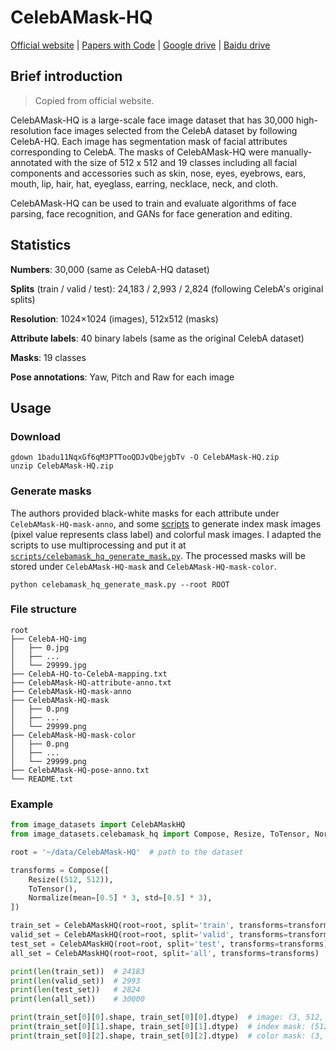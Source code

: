 # CelebAMask-HQ

[Official website](https://mmlab.ie.cuhk.edu.hk/projects/CelebA/CelebAMask_HQ.html) | [Papers with Code](https://paperswithcode.com/dataset/celebamask-hq) | [Google drive](https://drive.google.com/open?id=1badu11NqxGf6qM3PTTooQDJvQbejgbTv) | [Baidu drive](https://pan.baidu.com/s/1wN1E-B1bJ7mE1mrn9loj5g)

## Brief introduction

> Copied from official website.

CelebAMask-HQ is a large-scale face image dataset that has 30,000 high-resolution face images selected from the CelebA dataset by following CelebA-HQ. Each image has segmentation mask of facial attributes corresponding to CelebA. The masks of CelebAMask-HQ were manually-annotated with the size of 512 x 512 and 19 classes including all facial components and accessories such as skin, nose, eyes, eyebrows, ears, mouth, lip, hair, hat, eyeglass, earring, necklace, neck, and cloth.

CelebAMask-HQ can be used to train and evaluate algorithms of face parsing, face recognition, and GANs for face generation and editing.

## Statistics

**Numbers**: 30,000 (same as CelebA-HQ dataset)

**Splits** (train / valid / test): 24,183 / 2,993 / 2,824 (following CelebA's original splits)

**Resolution**: 1024×1024 (images), 512x512 (masks)

**Attribute labels**: 40 binary labels (same as the original CelebA dataset)

**Masks**: 19 classes

**Pose annotations**: Yaw, Pitch and Raw for each image

## Usage

### Download

```shell
gdown 1badu11NqxGf6qM3PTTooQDJvQbejgbTv -O CelebAMask-HQ.zip
unzip CelebAMask-HQ.zip
```

### Generate masks

The authors provided black-white masks for each attribute under `CelebAMask-HQ-mask-anno`, and some [scripts](https://github.com/switchablenorms/CelebAMask-HQ/tree/master/face_parsing) to generate index mask images (pixel value represents class label) and colorful mask images. I adapted the scripts to use multiprocessing and put it at [`scripts/celebamask_hq_generate_mask.py`](../scripts/celebamask_hq_generate_mask.py). The processed masks will be stored under `CelebAMask-HQ-mask` and `CelebAMask-HQ-mask-color`.

```shell
python celebamask_hq_generate_mask.py --root ROOT
```

### File structure

```text
root
├── CelebA-HQ-img
│   ├── 0.jpg
│   ├── ...
│   └── 29999.jpg
├── CelebA-HQ-to-CelebA-mapping.txt
├── CelebAMask-HQ-attribute-anno.txt
├── CelebAMask-HQ-mask-anno
├── CelebAMask-HQ-mask
│   ├── 0.png
│   ├── ...
│   └── 29999.png
├── CelebAMask-HQ-mask-color
│   ├── 0.png
│   ├── ...
│   └── 29999.png
├── CelebAMask-HQ-pose-anno.txt
└── README.txt
```

### Example

```python
from image_datasets import CelebAMaskHQ
from image_datasets.celebamask_hq import Compose, Resize, ToTensor, Normalize

root = '~/data/CelebAMask-HQ'  # path to the dataset

transforms = Compose([
    Resize((512, 512)),
    ToTensor(),
    Normalize(mean=[0.5] * 3, std=[0.5] * 3),
])

train_set = CelebAMaskHQ(root=root, split='train', transforms=transforms)
valid_set = CelebAMaskHQ(root=root, split='valid', transforms=transforms)
test_set = CelebAMaskHQ(root=root, split='test', transforms=transforms)
all_set = CelebAMaskHQ(root=root, split='all', transforms=transforms)

print(len(train_set))  # 24183
print(len(valid_set))  # 2993
print(len(test_set))   # 2824
print(len(all_set))    # 30000

print(train_set[0][0].shape, train_set[0][0].dtype)  # image: (3, 512, 512), torch.float32
print(train_set[0][1].shape, train_set[0][1].dtype)  # index mask: (512, 512), torch.int64
print(train_set[0][2].shape, train_set[0][2].dtype)  # color mask: (3, 512, 512), torch.float32
```
